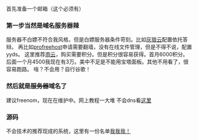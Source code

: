 首先准备一个邮箱（这个必须有）
### 第一步当然是~~域名~~服务器辣
服务器不白嫖不符合我风格，但是白嫖服务器条件苛刻。比如[灰狼云](http://yun316.com)配置依托答辩。
再比如[profreehost](https://profreehost.com)申请需要翻墙，没有在线文件管理，但是不得不说，配置yyds。
这里推荐[雨云](https://www.rainyun.com/?ref=Mjk1Njc=)，购买需要积分。但是积分很容易获得。首月6000积分。
后面一个月4500我现在有3万。美中不足是不能用宝塔面板。其他不用看了，很容易跑路。
啥？不会用？自行谷歌！
### 然后就是~~服务器~~域名了
建议freenom，现在在维护中。网上教程一大堆
不会dns看[这里](https://www.cnblogs.com/mengdd/p/dns-types.html)
### 源码
不会技术的推荐现成的系统，这里有一份名单[我我我！](https://c.runoob.com/cloud-server/#runoob-goto-67)
